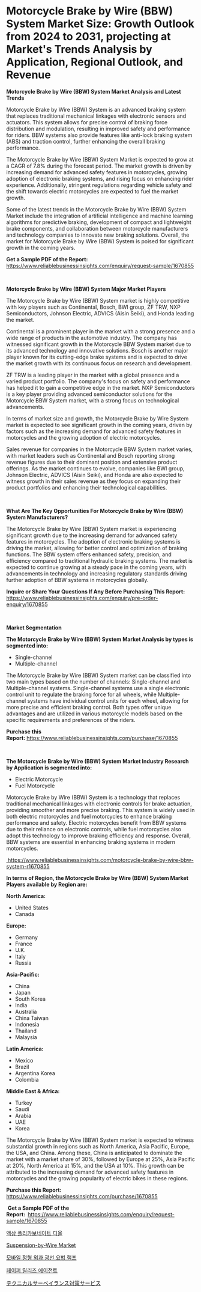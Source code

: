 <p><h1>Motorcycle Brake by Wire (BBW) System Market Size: Growth Outlook from 2024 to 2031, projecting at Market's Trends Analysis by Application, Regional Outlook, and Revenue</h1></p><p><strong>Motorcycle Brake by Wire (BBW) System Market Analysis and Latest Trends</strong></p>
<p><p>Motorcycle Brake by Wire (BBW) System is an advanced braking system that replaces traditional mechanical linkages with electronic sensors and actuators. This system allows for precise control of braking force distribution and modulation, resulting in improved safety and performance for riders. BBW systems also provide features like anti-lock braking system (ABS) and traction control, further enhancing the overall braking performance.</p><p>The Motorcycle Brake by Wire (BBW) System Market is expected to grow at a CAGR of 7.8% during the forecast period. The market growth is driven by increasing demand for advanced safety features in motorcycles, growing adoption of electronic braking systems, and rising focus on enhancing rider experience. Additionally, stringent regulations regarding vehicle safety and the shift towards electric motorcycles are expected to fuel the market growth.</p><p>Some of the latest trends in the Motorcycle Brake by Wire (BBW) System Market include the integration of artificial intelligence and machine learning algorithms for predictive braking, development of compact and lightweight brake components, and collaboration between motorcycle manufacturers and technology companies to innovate new braking solutions. Overall, the market for Motorcycle Brake by Wire (BBW) System is poised for significant growth in the coming years.</p></p>
<p><strong>Get a Sample PDF of the Report:&nbsp;</strong> <a href="https://www.reliablebusinessinsights.com/enquiry/request-sample/1670855">https://www.reliablebusinessinsights.com/enquiry/request-sample/1670855</a></p>
<p>&nbsp;</p>
<p><strong>Motorcycle Brake by Wire (BBW) System Major Market Players</strong></p>
<p><p>The Motorcycle Brake by Wire (BBW) System market is highly competitive with key players such as Continental, Bosch, BWI group, ZF TRW, NXP Semiconductors, Johnson Electric, ADVICS (Aisin Seiki), and Honda leading the market. </p><p>Continental is a prominent player in the market with a strong presence and a wide range of products in the automotive industry. The company has witnessed significant growth in the Motorcycle BBW System market due to its advanced technology and innovative solutions. Bosch is another major player known for its cutting-edge brake systems and is expected to drive the market growth with its continuous focus on research and development.</p><p>ZF TRW is a leading player in the market with a global presence and a varied product portfolio. The company's focus on safety and performance has helped it to gain a competitive edge in the market. NXP Semiconductors is a key player providing advanced semiconductor solutions for the Motorcycle BBW System market, with a strong focus on technological advancements.</p><p>In terms of market size and growth, the Motorcycle Brake by Wire System market is expected to see significant growth in the coming years, driven by factors such as the increasing demand for advanced safety features in motorcycles and the growing adoption of electric motorcycles.</p><p>Sales revenue for companies in the Motorcycle BBW System market varies, with market leaders such as Continental and Bosch reporting strong revenue figures due to their dominant position and extensive product offerings. As the market continues to evolve, companies like BWI group, Johnson Electric, ADVICS (Aisin Seiki), and Honda are also expected to witness growth in their sales revenue as they focus on expanding their product portfolios and enhancing their technological capabilities.</p></p>
<p>&nbsp;</p>
<p><strong>What Are The Key Opportunities For Motorcycle Brake by Wire (BBW) System Manufacturers?</strong></p>
<p><p>The Motorcycle Brake by Wire (BBW) System market is experiencing significant growth due to the increasing demand for advanced safety features in motorcycles. The adoption of electronic braking systems is driving the market, allowing for better control and optimization of braking functions. The BBW system offers enhanced safety, precision, and efficiency compared to traditional hydraulic braking systems. The market is expected to continue growing at a steady pace in the coming years, with advancements in technology and increasing regulatory standards driving further adoption of BBW systems in motorcycles globally.</p></p>
<p><strong>Inquire or Share Your Questions If Any Before Purchasing This Report:</strong> <a href="https://www.reliablebusinessinsights.com/enquiry/pre-order-enquiry/1670855">https://www.reliablebusinessinsights.com/enquiry/pre-order-enquiry/1670855</a></p>
<p>&nbsp;</p>
<p><strong>Market Segmentation</strong></p>
<p><strong>The Motorcycle Brake by Wire (BBW) System Market Analysis by types is segmented into:</strong></p>
<p><ul><li>Single-channel</li><li>Multiple-channel</li></ul></p>
<p><p>The Motorcycle Brake by Wire (BBW) System market can be classified into two main types based on the number of channels: Single-channel and Multiple-channel systems. Single-channel systems use a single electronic control unit to regulate the braking force for all wheels, while Multiple-channel systems have individual control units for each wheel, allowing for more precise and efficient braking control. Both types offer unique advantages and are utilized in various motorcycle models based on the specific requirements and preferences of the riders.</p></p>
<p><strong>Purchase this Report:&nbsp;</strong><a href="https://www.reliablebusinessinsights.com/purchase/1670855">https://www.reliablebusinessinsights.com/purchase/1670855</a></p>
<p>&nbsp;</p>
<p><strong>The Motorcycle Brake by Wire (BBW) System Market Industry Research by Application is segmented into:</strong></p>
<p><ul><li>Electric Motorcycle</li><li>Fuel Motorcycle</li></ul></p>
<p><p>Motorcycle Brake by Wire (BBW) System is a technology that replaces traditional mechanical linkages with electronic controls for brake actuation, providing smoother and more precise braking. This system is widely used in both electric motorcycles and fuel motorcycles to enhance braking performance and safety. Electric motorcycles benefit from BBW systems due to their reliance on electronic controls, while fuel motorcycles also adopt this technology to improve braking efficiency and response. Overall, BBW systems are essential in enhancing braking systems in modern motorcycles.</p></p>
<p><a href="https://www.reliablebusinessinsights.com/motorcycle-brake-by-wire-bbw-system-r1670855">&nbsp;https://www.reliablebusinessinsights.com/motorcycle-brake-by-wire-bbw-system-r1670855</a></p>
<p><strong>In terms of Region, the Motorcycle Brake by Wire (BBW) System Market Players available by Region are:</strong></p>
<p>
    <p> <strong> North America: </strong>
        <ul>
            <li>United States</li>
            <li>Canada</li>
        </ul>
        </p> 
    <p> <strong> Europe: </strong>
        <ul>
            <li>Germany</li>
            <li>France</li>
            <li>U.K.</li>
            <li>Italy</li>
            <li>Russia</li>
        </ul>
        </p> 
    <p> <strong> Asia-Pacific: </strong>
        <ul>
            <li>China</li>
            <li>Japan</li>
            <li>South Korea</li>
            <li>India</li>
            <li>Australia</li>
            <li>China Taiwan</li>
            <li>Indonesia</li>
            <li>Thailand</li>
            <li>Malaysia</li>
        </ul>
        </p> 
    <p> <strong> Latin America: </strong>
        <ul>
            <li>Mexico</li>
            <li>Brazil</li>
            <li>Argentina Korea</li>
            <li>Colombia</li>
        </ul>
        </p> 
    <p> <strong> Middle East & Africa: </strong>
        <ul>
            <li>Turkey</li>
            <li>Saudi</li>
            <li>Arabia</li>
            <li>UAE</li>
            <li>Korea</li>
        </ul>
    </p>
    </p>
<p><p>The Motorcycle Brake by Wire (BBW) System market is expected to witness substantial growth in regions such as North America, Asia Pacific, Europe, the USA, and China. Among these, China is anticipated to dominate the market with a market share of 30%, followed by Europe at 25%, Asia Pacific at 20%, North America at 15%, and the USA at 10%. This growth can be attributed to the increasing demand for advanced safety features in motorcycles and the growing popularity of electric bikes in these regions.</p></p>
<p><strong>Purchase this Report: </strong><a href="https://www.reliablebusinessinsights.com/purchase/1670855">https://www.reliablebusinessinsights.com/purchase/1670855</a></p>
<p>&nbsp;<strong>Get a Sample PDF of the Report:&nbsp;&nbsp;</strong><a href="https://www.reliablebusinessinsights.com/enquiry/request-sample/1670855">https://www.reliablebusinessinsights.com/enquiry/request-sample/1670855</a></p>
<p><strong></strong></p>
<p><p><a href="https://github.com/hzumrdvas204296/Market-Research-Report-List-2/blob/main/4926857100613.md">액상 폴리카보네이트 디올</a></p><p><a href="https://github.com/maudAbbott7/Market-Research-Report-List-1/blob/main/suspension-by-wire-market.md">Suspension-by-Wire Market</a></p><p><a href="https://github.com/apple8975768/Market-Research-Report-List-1/blob/main/3528421100612.md">모바일 정형 외과 광선 요법 램프</a></p><p><a href="https://medium.com/@angelardelean202220221/%EC%A7%80%EB%AC%B8-%EB%A6%B4%EB%A6%AC%EC%8A%A4-%EC%97%90%EC%9D%B4%EC%A0%84%ED%8A%B8-%EC%8B%9C%EC%9E%A5-%EC%9C%A0%ED%98%95-%EC%9D%91%EC%9A%A9-%EB%B0%8F-%EC%A7%80%EB%A6%AC%EC%97%90-%EB%94%B0%EB%A5%B8-%ED%8F%AC%EA%B4%84%EC%A0%81-%ED%8F%89%EA%B0%80-1f6c41c3e7af">페이퍼 릴리즈 에이전트</a></p><p><a href="https://medium.com/@rockcod61/%E6%8A%80%E8%A1%93%E7%9B%A3%E8%A6%96%E5%AF%BE%E7%AD%96%E3%82%B5%E3%83%BC%E3%83%93%E3%82%B9%E5%B8%82%E5%A0%B4%E8%A6%8F%E6%A8%A1%E3%81%AF-%E3%82%B0%E3%83%AD%E3%83%BC%E3%83%90%E3%83%AB%E7%94%A3%E6%A5%AD%E3%81%AB%E3%81%8A%E3%81%91%E3%82%8B%E6%9C%80%E9%81%A9%E3%81%AA%E3%83%9E%E3%83%BC%E3%82%B1%E3%83%86%E3%82%A3%E3%83%B3%E3%82%B0%E3%83%81%E3%83%A3%E3%83%8D%E3%83%AB%E3%82%92%E7%A4%BA%E3%81%97%E3%81%A6%E3%81%84%E3%81%BE%E3%81%99-d0cd190da7cb">テクニカルサーベイランス対策サービス</a></p></p>